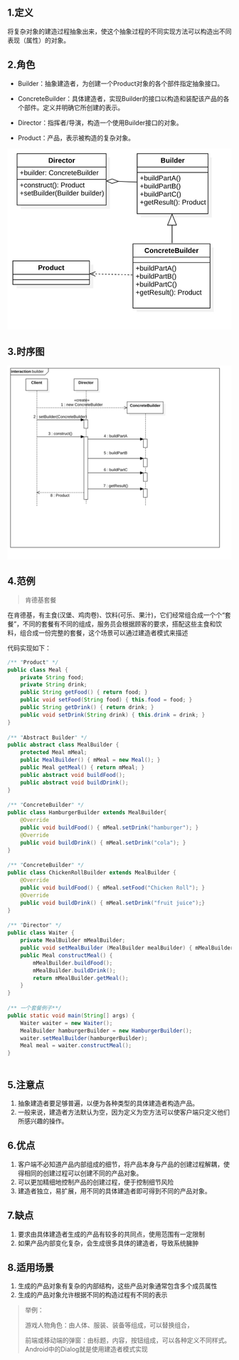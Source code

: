 ## 1.定义

将复杂对象的建造过程抽象出来，使这个抽象过程的不同实现方法可以构造出不同表现（属性）的对象。

## 2.角色

- Builder：抽象建造者，为创建一个Product对象的各个部件指定抽象接口。

- ConcreteBuilder：具体建造者，实现Builder的接口以构造和装配该产品的各个部件。定义并明确它所创建的表示。

- Director：指挥者/导演，构造一个使用Builder接口的对象。

- Product：产品，表示被构造的复杂对象。

![builder](./builder.jpg)

## 3.时序图

![seq_builder](./seq_builder.jpg)

## 4.范例

> 肯德基套餐

在肯德基，有主食(汉堡、鸡肉卷)、饮料(可乐、果汁)，它们经常组合成一个个“套餐”，不同的套餐有不同的组成，服务员会根据顾客的要求，搭配这些主食和饮料，组合成一份完整的套餐，这个场景可以通过建造者模式来描述

代码实现如下：

```java
/** "Product" */
public class Meal {
    private String food;
    private String drink;
    public String getFood() { return food; }
    public void setFood(String food) { this.food = food; }
    public String getDrink() { return drink; }
    public void setDrink(String drink) { this.drink = drink; }
}

/** "Abstract Builder" */
public abstract class MealBuilder {
    protected Meal mMeal;
    public MealBuilder() { mMeal = new Meal(); }
    public Meal getMeal() { return mMeal; }
    public abstract void buildFood();
    public abstract void buildDrink();
}

/** "ConcreteBuilder" */
public class HamburgerBuilder extends MealBuilder{
    @Override
    public void buildFood() { mMeal.setDrink("hamburger"); }
    @Override
    public void buildDrink() { mMeal.setDrink("cola"); }
}

/** "ConcreteBuilder" */
public class ChickenRollBuilder extends MealBuilder {
    @Override
    public void buildFood() { mMeal.setFood("Chicken Roll"); }
    @Override
    public void buildDrink() { mMeal.setDrink("fruit juice");}
}

/** "Director" */
public class Waiter {
    private MealBuilder mMealBuilder;
    public void setMealBuilder (MealBuilder mealBuilder) { mMealBuilder = mealBuilder; }
    public Meal constructMeal() {
        mMealBuilder.buildFood();
        mMealBuilder.buildDrink();
        return mMealBuilder.getMeal();
    }
}

/** 一个套餐例子**/
public static void main(String[] args) {
    Waiter waiter = new Waiter();
    MealBuilder hamburgerBuilder = new HamburgerBuilder();
    waiter.setMealBuilder(hamburgerBuilder);
    Meal meal = waiter.constructMeal();
}
 
```

## 5.注意点

1. 抽象建造者要足够普遍，以便为各种类型的具体建造者构造产品。
2. 一般来说，建造者方法默认为空，因为定义为空方法可以使客户端只定义他们所感兴趣的操作。

## 6.优点

1. 客户端不必知道产品内部组成的细节，将产品本身与产品的创建过程解耦，使得相同的创建过程可以创建不同的产品对象。
2. 可以更加精细地控制产品的创建过程，便于控制细节风险
3. 建造者独立，易扩展，用不同的具体建造者即可得到不同的产品对象。

## 7.缺点

1. 要求由具体建造者生成的产品有较多的共同点，使用范围有一定限制
2. 如果产品内部变化复杂，会生成很多具体的建造者，导致系统臃肿

## 8.适用场景

1. 生成的产品对象有复杂的内部结构，这些产品对象通常包含多个成员属性
2. 生成的产品对象允许根据不同的构造过程有不同的表示

> 举例：
>
> 游戏人物角色：由人体、服装、装备等组成，可以替换组合，
>
> 前端或移动端的弹窗：由标题，内容，按钮组成，可以各种定义不同样式。Android中的Dialog就是使用建造者模式实现





